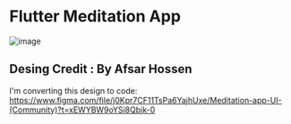 # Flutter Meditation App
 
 ![image](https://user-images.githubusercontent.com/63197899/205274447-75c259b3-efc4-4a32-9ed7-cfcc61459d7f.png)
 
 ## Desing Credit : By Afsar Hossen
 
 I'm converting this design to code: https://www.figma.com/file/j0Kpr7CF11TsPa6YajhUxe/Meditation-app-UI-(Community)?t=xEWYBW9oYSi8Qbjk-0
